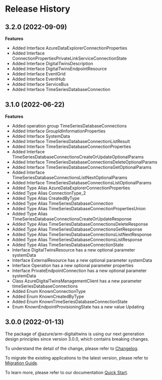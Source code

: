# Release History
    
## 3.2.0 (2022-09-09)
    
**Features**

  - Added Interface AzureDataExplorerConnectionProperties
  - Added Interface ConnectionPropertiesPrivateLinkServiceConnectionState
  - Added Interface DigitalTwinsDescription
  - Added Interface DigitalTwinsEndpointResource
  - Added Interface EventGrid
  - Added Interface EventHub
  - Added Interface ServiceBus
  - Added Interface TimeSeriesDatabaseConnection
    
    
## 3.1.0 (2022-06-22)
    
**Features**

  - Added operation group TimeSeriesDatabaseConnections
  - Added Interface GroupIdInformationProperties
  - Added Interface SystemData
  - Added Interface TimeSeriesDatabaseConnectionListResult
  - Added Interface TimeSeriesDatabaseConnectionProperties
  - Added Interface TimeSeriesDatabaseConnectionsCreateOrUpdateOptionalParams
  - Added Interface TimeSeriesDatabaseConnectionsDeleteOptionalParams
  - Added Interface TimeSeriesDatabaseConnectionsGetOptionalParams
  - Added Interface TimeSeriesDatabaseConnectionsListNextOptionalParams
  - Added Interface TimeSeriesDatabaseConnectionsListOptionalParams
  - Added Type Alias AzureDataExplorerConnectionProperties
  - Added Type Alias ConnectionType_2
  - Added Type Alias CreatedByType
  - Added Type Alias TimeSeriesDatabaseConnection
  - Added Type Alias TimeSeriesDatabaseConnectionPropertiesUnion
  - Added Type Alias TimeSeriesDatabaseConnectionsCreateOrUpdateResponse
  - Added Type Alias TimeSeriesDatabaseConnectionsDeleteResponse
  - Added Type Alias TimeSeriesDatabaseConnectionsGetResponse
  - Added Type Alias TimeSeriesDatabaseConnectionsListNextResponse
  - Added Type Alias TimeSeriesDatabaseConnectionsListResponse
  - Added Type Alias TimeSeriesDatabaseConnectionState
  - Interface DigitalTwinsResource has a new optional parameter systemData
  - Interface ExternalResource has a new optional parameter systemData
  - Interface Operation has a new optional parameter properties
  - Interface PrivateEndpointConnection has a new optional parameter systemData
  - Class AzureDigitalTwinsManagementClient has a new parameter timeSeriesDatabaseConnections
  - Added Enum KnownConnectionType
  - Added Enum KnownCreatedByType
  - Added Enum KnownTimeSeriesDatabaseConnectionState
  - Enum KnownEndpointProvisioningState has a new value Updating
    
    
## 3.0.0 (2022-01-13)

The package of @azure/arm-digitaltwins is using our next generation design principles since version 3.0.0, which contains breaking changes.

To understand the detail of the change, please refer to [Changelog](https://aka.ms/js-track2-changelog).

To migrate the existing applications to the latest version, please refer to [Migration Guide](https://aka.ms/js-track2-migration-guide).

To learn more, please refer to our documentation [Quick Start](https://aka.ms/js-track2-quickstart).
